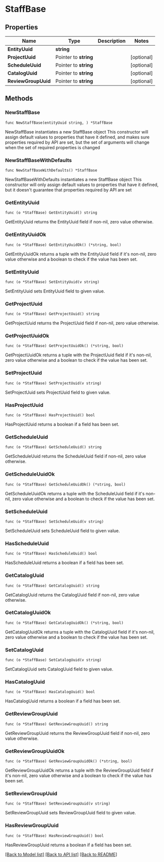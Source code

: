 # StaffBase

## Properties

Name | Type | Description | Notes
------------ | ------------- | ------------- | -------------
**EntityUuid** | **string** |  | 
**ProjectUuid** | Pointer to **string** |  | [optional] 
**ScheduleUuid** | Pointer to **string** |  | [optional] 
**CatalogUuid** | Pointer to **string** |  | [optional] 
**ReviewGroupUuid** | Pointer to **string** |  | [optional] 

## Methods

### NewStaffBase

`func NewStaffBase(entityUuid string, ) *StaffBase`

NewStaffBase instantiates a new StaffBase object
This constructor will assign default values to properties that have it defined,
and makes sure properties required by API are set, but the set of arguments
will change when the set of required properties is changed

### NewStaffBaseWithDefaults

`func NewStaffBaseWithDefaults() *StaffBase`

NewStaffBaseWithDefaults instantiates a new StaffBase object
This constructor will only assign default values to properties that have it defined,
but it doesn't guarantee that properties required by API are set

### GetEntityUuid

`func (o *StaffBase) GetEntityUuid() string`

GetEntityUuid returns the EntityUuid field if non-nil, zero value otherwise.

### GetEntityUuidOk

`func (o *StaffBase) GetEntityUuidOk() (*string, bool)`

GetEntityUuidOk returns a tuple with the EntityUuid field if it's non-nil, zero value otherwise
and a boolean to check if the value has been set.

### SetEntityUuid

`func (o *StaffBase) SetEntityUuid(v string)`

SetEntityUuid sets EntityUuid field to given value.


### GetProjectUuid

`func (o *StaffBase) GetProjectUuid() string`

GetProjectUuid returns the ProjectUuid field if non-nil, zero value otherwise.

### GetProjectUuidOk

`func (o *StaffBase) GetProjectUuidOk() (*string, bool)`

GetProjectUuidOk returns a tuple with the ProjectUuid field if it's non-nil, zero value otherwise
and a boolean to check if the value has been set.

### SetProjectUuid

`func (o *StaffBase) SetProjectUuid(v string)`

SetProjectUuid sets ProjectUuid field to given value.

### HasProjectUuid

`func (o *StaffBase) HasProjectUuid() bool`

HasProjectUuid returns a boolean if a field has been set.

### GetScheduleUuid

`func (o *StaffBase) GetScheduleUuid() string`

GetScheduleUuid returns the ScheduleUuid field if non-nil, zero value otherwise.

### GetScheduleUuidOk

`func (o *StaffBase) GetScheduleUuidOk() (*string, bool)`

GetScheduleUuidOk returns a tuple with the ScheduleUuid field if it's non-nil, zero value otherwise
and a boolean to check if the value has been set.

### SetScheduleUuid

`func (o *StaffBase) SetScheduleUuid(v string)`

SetScheduleUuid sets ScheduleUuid field to given value.

### HasScheduleUuid

`func (o *StaffBase) HasScheduleUuid() bool`

HasScheduleUuid returns a boolean if a field has been set.

### GetCatalogUuid

`func (o *StaffBase) GetCatalogUuid() string`

GetCatalogUuid returns the CatalogUuid field if non-nil, zero value otherwise.

### GetCatalogUuidOk

`func (o *StaffBase) GetCatalogUuidOk() (*string, bool)`

GetCatalogUuidOk returns a tuple with the CatalogUuid field if it's non-nil, zero value otherwise
and a boolean to check if the value has been set.

### SetCatalogUuid

`func (o *StaffBase) SetCatalogUuid(v string)`

SetCatalogUuid sets CatalogUuid field to given value.

### HasCatalogUuid

`func (o *StaffBase) HasCatalogUuid() bool`

HasCatalogUuid returns a boolean if a field has been set.

### GetReviewGroupUuid

`func (o *StaffBase) GetReviewGroupUuid() string`

GetReviewGroupUuid returns the ReviewGroupUuid field if non-nil, zero value otherwise.

### GetReviewGroupUuidOk

`func (o *StaffBase) GetReviewGroupUuidOk() (*string, bool)`

GetReviewGroupUuidOk returns a tuple with the ReviewGroupUuid field if it's non-nil, zero value otherwise
and a boolean to check if the value has been set.

### SetReviewGroupUuid

`func (o *StaffBase) SetReviewGroupUuid(v string)`

SetReviewGroupUuid sets ReviewGroupUuid field to given value.

### HasReviewGroupUuid

`func (o *StaffBase) HasReviewGroupUuid() bool`

HasReviewGroupUuid returns a boolean if a field has been set.


[[Back to Model list]](../README.md#documentation-for-models) [[Back to API list]](../README.md#documentation-for-api-endpoints) [[Back to README]](../README.md)


